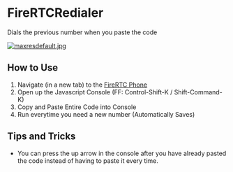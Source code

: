 # FireRTCRedialer
Dials the previous number when you paste the code

[![maxresdefault.jpg](https://s1.postimg.org/981n9mzcvz/maxresdefault.jpg)](https://postimg.org/image/8xetghk4qj/)

## How to Use
1. Navigate (in a new tab) to the [FireRTC Phone](https://phone.firertc.com/phone)
2. Open up the Javascript Console (FF: Control-Shift-K / Shift-Command-K)
3. Copy and Paste Entire Code into Console
4. Run everytime you need a new number (Automatically Saves)

## Tips and Tricks
* You can press the up arrow in the console after you have already pasted the code instead of having to paste it every time.

